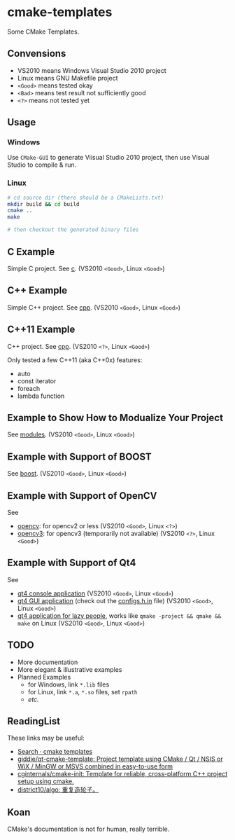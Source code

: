 # cmake-templates

Some CMake Templates.

## Convensions

- VS2010 means Windows Visual Studio 2010 project
- Linux means GNU Makefile project
- `<Good>` means tested okay
- `<Bad>` means test result not sufficiently good
- `<?>` means not tested yet

## Usage

### Windows

Use `CMake-GUI` to generate Viisual Studio 2010 project, then use Visual Studio to compile & run.

### Linux

```bash
# cd source dir (there should be a CMakeLists.txt)
mkdir build && cd build
cmake ..
make

# then checkout the generated binary files
```

## C Example

Simple C project. See [c](c). (VS2010 `<Good>`, Linux `<Good>`)

## C++ Example

Simple C++ project. See [cpp](cpp). (VS2010 `<Good>`, Linux `<Good>`)

## C++11 Example

C++ project. See [cpp](cpp). (VS2010 `<?>`, Linux `<Good>`)

Only tested a few C++11 (aka C++0x) features:

  - auto
  - const iterator
  - foreach
  - lambda function

## Example to Show How to Modualize Your Project

See [modules](modules). (VS2010 `<Good>`, Linux `<Good>`)

## Example with Support of BOOST

See [boost](boost). (VS2010 `<Good>`, Linux `<Good>`)

## Example with Support of OpenCV

See

  - [opencv](opencv): for opencv2 or less (VS2010 `<Good>`, Linux `<?>`)
  - [opencv3](opencv3): for opencv3 (temporarily not available) (VS2010 `<?>`, Linux `<Good>`)

## Example with Support of Qt4

See

  - [qt4 console application](qt4-console) (VS2010 `<Good>`, Linux `<Good>`)
  - [qt4 GUI application](qt4-gui) (check out the [configs.h.in](qt4-gui/configs.h.in) file) (VS2010 `<Good>`, Linux `<Good>`)
  - [qt4 application for lazy people](qt4-project), works like `qmake -project && qmake && make` on Linux (VS2010 `<Good>`, Linux `<Good>`)

## TODO

-   More documentation
-   More elegant & illustrative examples
-   Planned Examples
    + for Windows, link `*.lib` files
    + for Linux, link `*.a`, `*.so` files, set `rpath`
    + *etc.*

## ReadingList

These links may be useful:

  - [Search · cmake templates](https://github.com/search?utf8=%E2%9C%93&q=cmake+templates)
  - [giddie/qt-cmake-template: Project template using CMake / Qt / NSIS or WiX / MinGW or MSVS combined in easy-to-use form](https://github.com/giddie/qt-cmake-template)
  - [cginternals/cmake-init: Template for reliable, cross-platform C++ project setup using cmake.](https://github.com/cginternals/cmake-init)
  - [district10/algo: 重复造轮子。](https://github.com/district10/algo)

## Koan

CMake's documentation is not for human, really terrible.
